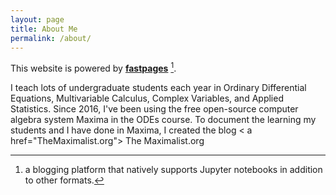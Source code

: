 ```yaml
---
layout: page
title: About Me
permalink: /about/
---
```


This website is powered by **[fastpages](https://github.com/fastai/fastpages)** [^1].

I teach lots of undergraduate students each year in Ordinary Differential Equations, Multivariable Calculus, Complex Variables, and Applied Statistics.  Since 2016, I've been using the free open-source computer algebra system Maxima in the ODEs course.  To document the learning my students and I have done in Maxima, I created the blog < a href="TheMaximalist.org"> The Maximalist.org</a>



[^1]:a blogging platform that natively supports Jupyter notebooks in addition to other formats.
